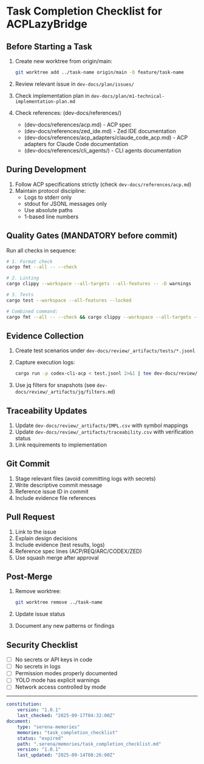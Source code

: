 # Task Completion Checklist for ACPLazyBridge

## Before Starting a Task

1. Create new worktree from origin/main:

   ```bash
   git worktree add ../task-name origin/main -b feature/task-name
   ```

2. Review relevant issue in `dev-docs/plan/issues/`
3. Check implementation plan in `dev-docs/plan/m1-technical-implementation-plan.md`
4. Check references: (dev-docs/references/)
   - (dev-docs/references/acp.md) - ACP spec
   - (dev-docs/references/zed_ide.md) - Zed IDE documentation
   - (dev-docs/references/acp_adapters/claude_code_acp.md) - ACP adapters for Claude Code documentation
   - (dev-docs/references/cli_agents/) - CLI agents documentation

## During Development

1. Follow ACP specifications strictly (check `dev-docs/references/acp.md`)
2. Maintain protocol discipline:
   - Logs to stderr only
   - stdout for JSONL messages only
   - Use absolute paths
   - 1-based line numbers

## Quality Gates (MANDATORY before commit)

Run all checks in sequence:

```bash
# 1. Format check
cargo fmt --all -- --check

# 2. Linting
cargo clippy --workspace --all-targets --all-features -- -D warnings

# 3. Tests
cargo test --workspace --all-features --locked

# Combined command:
cargo fmt --all -- --check && cargo clippy --workspace --all-targets --all-features -- -D warnings && cargo test --workspace --all-features --locked
```

## Evidence Collection

1. Create test scenarios under `dev-docs/review/_artifacts/tests/*.jsonl`
2. Capture execution logs:

   ```bash
   cargo run -p codex-cli-acp < test.jsonl 2>&1 | tee dev-docs/review/_artifacts/logs/run_$(date +%Y%m%d_%H%M%S).log
   ```

3. Use jq filters for snapshots (see `dev-docs/review/_artifacts/jq/filters.md`)

## Traceability Updates

1. Update `dev-docs/review/_artifacts/IMPL.csv` with symbol mappings
2. Update `dev-docs/review/_artifacts/traceability.csv` with verification status
3. Link requirements to implementation

## Git Commit

1. Stage relevant files (avoid committing logs with secrets)
2. Write descriptive commit message
3. Reference issue ID in commit
4. Include evidence file references

## Pull Request

1. Link to the issue
2. Explain design decisions
3. Include evidence (test results, logs)
4. Reference spec lines (ACP/REQ/ARC/CODEX/ZED)
5. Use squash merge after approval

## Post-Merge

1. Remove worktree:

   ```bash
   git worktree remove ../task-name
   ```

2. Update issue status
3. Document any new patterns or findings

## Security Checklist

- [ ] No secrets or API keys in code
- [ ] No secrets in logs
- [ ] Permission modes properly documented
- [ ] YOLO mode has explicit warnings
- [ ] Network access controlled by mode

---

```yaml
constitution:
    version: "1.0.1"
    last_checked: "2025-09-17T04:32:00Z"
document:
    type: "serena-memories"
    memories: "task_completion_checklist"
    status: "expired"
    path: ".serena/memories/task_completion_checklist.md"
    version: "1.0.1"
    last_updated: "2025-09-14T08:26:00Z"
```

